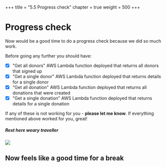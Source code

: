 +++
title = "5.5 Progress check"
chapter = true
weight = 500
+++

# Progress check

Now would be a good time to do a progress check because we did so much work.

Before going any further you should have:

- [x] "Get all donors" AWS Lambda function deployed that returns all donors that signed up
- [x] "Get a single donor" AWS Lambda function deployed that returns details for a single donor
- [x] "Get all donation" AWS Lambda function deployed that returns all donations that were created
- [x] "Get a single donation" AWS Lambda function deployed that returns details for a single donation

If any of these is not working for you - **please let me know**. If everything mentioned above worked for you, great!

##### Rest here weary traveller
![](/images/rest_here.gif)

## Now feels like a good time for a break